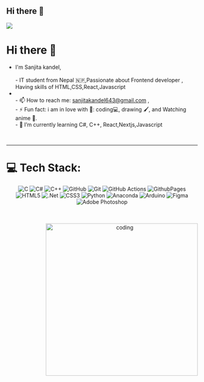 ## Hi there 👋
<a href="https://visitcount.itsvg.in">
  <img src="https://visitcount.itsvg.in/api?id=sanjita&label=Profile%20Views&color=0&icon=5&pretty=true" />
</a>


  
# Hi there 👋 </br>
- I'm Sanjita kandel,<br>
<br>-  IT student from Nepal 🇳🇵,Passionate about Frontend developer , Having skills of HTML,CSS,React,Javascript
- <br> - 📫 How to reach me: sanjitakandel643@gmail.com ,<br> - ⚡ Fun fact: i am in love with 🦚: coding💻, drawing 🖌️, and Watching anime 🦊.<br> - 🌱 I’m currently learning  C#, C++, React,Nextjs,Javascript
</br>

---

# 💻 Tech Stack:

<div align="center" >  


 
![C](https://img.shields.io/badge/c-%2300599C.svg?style=for-the-badge&logo=c&logoColor=white) 
![C#](https://img.shields.io/badge/c%23-%23239120.svg?style=for-the-badge&logo=csharp&logoColor=white)
![C++](https://img.shields.io/badge/c++-%2300599C.svg?style=for-the-badge&logo=c%2B%2B&logoColor=white)
![GitHub](https://img.shields.io/badge/github-%23121011.svg?style=for-the-badge&logo=github&logoColor=white) 
![Git](https://img.shields.io/badge/git-%23F05033.svg?style=for-the-badge&logo=git&logoColor=white)
![GitHub Actions](https://img.shields.io/badge/github%20actions-%232671E5.svg?style=for-the-badge&logo=githubactions&logoColor=white)
![GithubPages](https://img.shields.io/badge/github%20pages-121013?style=for-the-badge&logo=github&logoColor=white) 
![HTML5](https://img.shields.io/badge/html5-%23E34F26.svg?style=for-the-badge&logo=html5&logoColor=white)
![.Net](https://img.shields.io/badge/.NET-5C2D91?style=for-the-badge&logo=.net&logoColor=white) 
![CSS3](https://img.shields.io/badge/css3-%231572B6.svg?style=for-the-badge&logo=css3&logoColor=white) 
![Python](https://img.shields.io/badge/python-3670A0?style=for-the-badge&logo=python&logoColor=ffdd54) 
![Anaconda](https://img.shields.io/badge/Anaconda-%2344A833.svg?style=for-the-badge&logo=anaconda&logoColor=white) 
![Arduino](https://img.shields.io/badge/-Arduino-00979D?style=for-the-badge&logo=Arduino&logoColor=white)
![Figma](https://img.shields.io/badge/figma-%23F24E1E.svg?style=for-the-badge&logo=figma&logoColor=white)
![Adobe Photoshop](https://img.shields.io/badge/adobe%20photoshop-%2331A8FF.svg?style=for-the-badge&logo=adobe%20photoshop&logoColor=white)



<br/>
</br>
<img align="right" alt="coding" width="400" src="https://img.wattpad.com/307e4162f76b2ec8cebee1b6ba42cda7df59df6f/68747470733a2f2f73332e616d617a6f6e6177732e636f6d2f776174747061642d6d656469612d736572766963652f53746f7279496d6167652f4f6952487475452d6666626734673d3d2d3331353832363034392e313437376662343037366463346639363332333237323939353433332e676966">



<br/>
</br>



<br>
